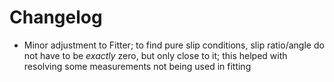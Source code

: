 # Changelog

- Minor adjustment to Fitter; to find pure slip conditions, slip ratio/angle
  do not have to be *exactly* zero, but only close to it; this helped with
  resolving some measurements not being used in fitting